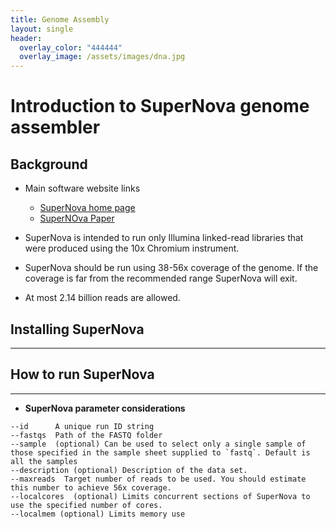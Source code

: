 ```yaml
---
title: Genome Assembly
layout: single
header:
  overlay_color: "444444"
  overlay_image: /assets/images/dna.jpg
---
```


# Introduction to SuperNova genome assembler


## Background

* Main software website links
  * [SuperNova home page](https://support.10xgenomics.com/de-novo-assembly/software/overview/latest/welcome)
  * [SuperNOva Paper](http://genome.cshlp.org/content/27/5/757.short)

* SuperNova is intended to run only Illumina linked-read libraries that were produced using the 10x Chromium instrument.
* SuperNova should be run using 38-56x coverage of the genome. If the coverage is far from the recommended range SuperNova will exit.
* At most 2.14 billion reads are allowed.


## Installing SuperNova
-------------------


## How to run SuperNova
-------------------

* **SuperNova parameter considerations**
```
--id      A unique run ID string
--fastqs  Path of the FASTQ folder
--sample  (optional) Can be used to select only a single sample of those specified in the sample sheet supplied to `fastq`. Default is all the samples
--description (optional) Description of the data set.
--maxreads  Target number of reads to be used. You should estimate this number to achieve 56x coverage.
--localcores  (optional) Limits concurrent sections of SuperNova to use the specified number of cores.
--localmem (optional) Limits memory use
```
